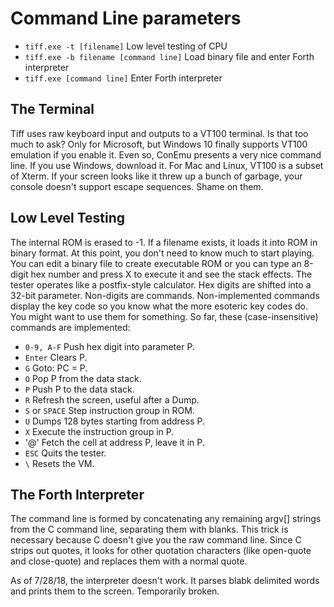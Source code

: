 # Command Line parameters

- `tiff.exe -t [filename]` Low level testing of CPU
- `tiff.exe -b filename [command line]` Load binary file and enter Forth interpreter
- `tiff.exe [command line]` Enter Forth interpreter

## The Terminal
Tiff uses raw keyboard input and outputs to a VT100 terminal. Is that too much to ask? Only for Microsoft, but Windows 10 finally supports VT100 emulation if you enable it. Even so, ConEmu presents a very nice command line. If you use Windows, download it. For Mac and Linux, VT100 is a subset of Xterm. If your screen looks like it threw up a bunch of garbage, your console doesn't support escape sequences. Shame on them.

## Low Level Testing
The internal ROM is erased to -1. If a filename exists, it loads it into ROM in binary format. At this point, you don't need to know much to start playing. You can edit a binary file to create executable ROM or you can type an 8-digit hex number and press X to execute it and see the stack effects. The tester operates like a postfix-style calculator. Hex digits are shifted into a 32-bit parameter. Non-digits are commands. Non-implemented commands display the key code so you know what the more esoteric key codes do. You might want to use them for something. So far, these (case-insensitive) commands are implemented:

- `0-9, A-F` Push hex digit into parameter P.
- `Enter` Clears P.
- `G` Goto: PC = P.
- `O` Pop P from the data stack.
- `P` Push P to the data stack.
- `R` Refresh the screen, useful after a Dump.
- `S` or `SPACE` Step instruction group in ROM.
- `U` Dumps 128 bytes starting from address P.
- `X` Execute the instruction group in P.
- '@' Fetch the cell at address P, leave it in P.
- `ESC` Quits the tester.
- `\` Resets the VM.

## The Forth Interpreter
The command line is formed by concatenating any remaining argv[] strings from the C command line, separating them with blanks. This trick is necessary because C doesn't give you the raw command line. Since C strips out quotes, it looks for other quotation characters (like open-quote and close-quote) and replaces them with a normal quote.

As of 7/28/18, the interpreter doesn't work. It parses blabk delimited words and prints them to the screen. Temporarily broken.

